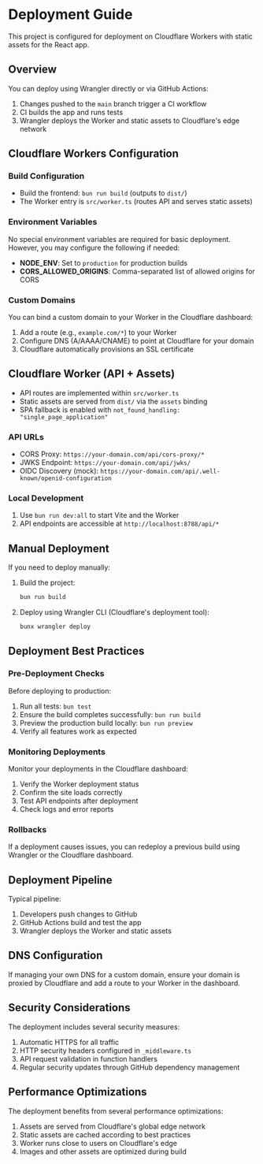 # Deployment Guide

This project is configured for deployment on Cloudflare Workers with static assets for the React app.

## Overview

You can deploy using Wrangler directly or via GitHub Actions:

1. Changes pushed to the `main` branch trigger a CI workflow
2. CI builds the app and runs tests
3. Wrangler deploys the Worker and static assets to Cloudflare's edge network

## Cloudflare Workers Configuration

### Build Configuration

- Build the frontend: `bun run build` (outputs to `dist/`)
- The Worker entry is `src/worker.ts` (routes API and serves static assets)

### Environment Variables

No special environment variables are required for basic deployment. However, you may configure the following if needed:

- **NODE_ENV**: Set to `production` for production builds
- **CORS_ALLOWED_ORIGINS**: Comma-separated list of allowed origins for CORS

### Custom Domains

You can bind a custom domain to your Worker in the Cloudflare dashboard:

1. Add a route (e.g., `example.com/*`) to your Worker
2. Configure DNS (A/AAAA/CNAME) to point at Cloudflare for your domain
3. Cloudflare automatically provisions an SSL certificate

## Cloudflare Worker (API + Assets)

- API routes are implemented within `src/worker.ts`
- Static assets are served from `dist/` via the `assets` binding
- SPA fallback is enabled with `not_found_handling: "single_page_application"`

### API URLs

- CORS Proxy: `https://your-domain.com/api/cors-proxy/*`
- JWKS Endpoint: `https://your-domain.com/api/jwks/`
- OIDC Discovery (mock): `https://your-domain.com/api/.well-known/openid-configuration`

### Local Development

1. Use `bun run dev:all` to start Vite and the Worker
2. API endpoints are accessible at `http://localhost:8788/api/*`

## Manual Deployment

If you need to deploy manually:

1. Build the project:
   ```bash
   bun run build
   ```

2. Deploy using Wrangler CLI (Cloudflare's deployment tool):
   ```bash
   bunx wrangler deploy
   ```

## Deployment Best Practices

### Pre-Deployment Checks

Before deploying to production:

1. Run all tests: `bun test`
2. Ensure the build completes successfully: `bun run build`
3. Preview the production build locally: `bun run preview`
4. Verify all features work as expected

### Monitoring Deployments

Monitor your deployments in the Cloudflare dashboard:

1. Verify the Worker deployment status
2. Confirm the site loads correctly
3. Test API endpoints after deployment
4. Check logs and error reports

### Rollbacks

If a deployment causes issues, you can redeploy a previous build using Wrangler or the Cloudflare dashboard.

## Deployment Pipeline

Typical pipeline:

1. Developers push changes to GitHub
2. GitHub Actions build and test the app
3. Wrangler deploys the Worker and static assets

## DNS Configuration

If managing your own DNS for a custom domain, ensure your domain is proxied by Cloudflare and add a route to your Worker in the dashboard.

## Security Considerations

The deployment includes several security measures:

1. Automatic HTTPS for all traffic
2. HTTP security headers configured in `_middleware.ts`
3. API request validation in function handlers
4. Regular security updates through GitHub dependency management

## Performance Optimizations

The deployment benefits from several performance optimizations:

1. Assets are served from Cloudflare's global edge network
2. Static assets are cached according to best practices
3. Worker runs close to users on Cloudflare's edge
4. Images and other assets are optimized during build
